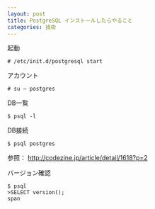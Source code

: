 ```yaml
---
layout: post
title: PostgreSQL インストールしたらやること
categories: 技術
---
```


起動
```
# /etc/init.d/postgresql start
```
アカウント
```
# su – postgres
```
DB一覧
```
$ psql -l
```
DB接続
```
$ psql postgres
```

参照： <a href="http://codezine.jp/article/detail/1618?p=2" target="_blank">http://codezine.jp/article/detail/1618?p=2</a> 


バージョン確認
```
$ psql
>SELECT version();
span
```